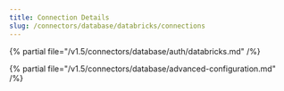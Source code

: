```yaml
---
title: Connection Details
slug: /connectors/database/databricks/connections
---
```


{% partial file="/v1.5/connectors/database/auth/databricks.md" /%}

{% partial file="/v1.5/connectors/database/advanced-configuration.md" /%}
